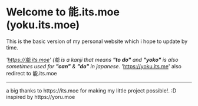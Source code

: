 # Welcome to 能.its.moe (yoku.its.moe)
This is the basic version of my personal website which i hope to update by time.

*'https://能.its.moe' (能  is a kanji that means **"to do"** and **"yoko"** is also sometimes used for **"can"** & **"do"** in japanese.*
'https://yoku.its.me' also redirect to 能.its.moe

<hr>
a big thanks to https://its.moe for making my little project possible!. :D
inspired by https://yoru.moe
